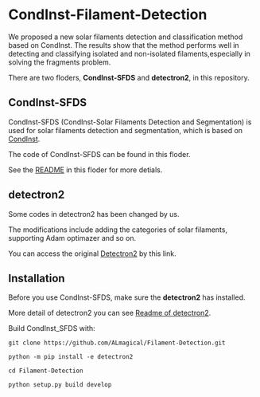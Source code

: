 # CondInst-Filament-Detection

We proposed a new solar filaments detection and classification method based on CondInst. The results show that the method performs well in detecting and classifying isolated and non-isolated filaments,especially in solving the fragments problem.

There are two floders, **CondInst-SFDS** and **detectron2**, in this repository.


## CondInst-SFDS

CondInst-SFDS (CondInst-Solar Filaments Detection and Segmentation) is used for solar filaments detection and segmentation, which is based on [CondInst](https://github.com/aim-uofa/AdelaiDet/blob/master/configs/CondInst/README.md).

The code of CondInst-SFDS can be found in this floder.

See the [README](CondInst-SFDS\README.md) in this floder for more detials.

## detectron2

Some codes in detectron2 has been changed by us.

The modifications include adding the categories of solar filaments, supporting Adam optimazer and so on.

You can access the original [Detectron2](https://github.com/facebookresearch/detectron2) by this link.


## Installation

Before you use CondInst-SFDS, make sure the **detectron2** has installed.

More detail of detectron2 you can see [Readme of detectron2](detectron2\README.md).

Build CondInst_SFDS with:

```
git clone https://github.com/ALmagical/Filament-Detection.git

python -m pip install -e detectron2

cd Filament-Detection

python setup.py build develop
```

